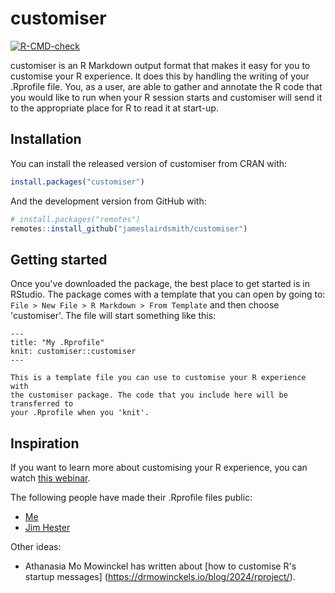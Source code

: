 # customiser

<!-- badges: start -->
[![R-CMD-check](https://github.com/jameslairdsmith/customiser/actions/workflows/R-CMD-check.yaml/badge.svg)](https://github.com/jameslairdsmith/customiser/actions/workflows/R-CMD-check.yaml)
<!-- badges: end -->

customiser is an R Markdown output format that makes it easy for you to
customise your R experience. It does this by handling the writing of your
.Rprofile file. You, as a user, are able to gather and annotate the R code that
you would like to run when your R session starts and customiser will send it to
the appropriate place for R to read it at start-up.

## Installation

You can install the released version of customiser from CRAN with:

```r
install.packages("customiser")
```

And the development version from GitHub with:

```r
# install.packages("remotes")
remotes::install_github("jameslairdsmith/customiser")
```

## Getting started

Once you've downloaded the package, the best place to get started is in RStudio.
The package comes with a template that you can open by going to: `File > New
File > R Markdown > From Template` and then choose 'customiser'. The file will
start something like this:

````
---
title: "My .Rprofile"
knit: customiser::customiser
---

This is a template file you can use to customise your R experience with 
the customiser package. The code that you include here will be transferred to
your .Rprofile when you 'knit'.
````

## Inspiration

If you want to learn more about customising your R experience, you can watch
[this webinar](https://youtu.be/MTui2ojTH0Q?si=pZwXvRSNy8t0hg_S).

The following people have made their .Rprofile files public:

- [Me](https://github.com/jameslairdsmith/dotfiles/blob/main/R/Rprofile.Rmd)
- [Jim Hester](https://github.com/jimhester/dotfiles/blob/master/R/Rprofile)

Other ideas:

- Athanasia Mo Mowinckel has written about [how to customise R's startup messages]
(https://drmowinckels.io/blog/2024/rproject/).
